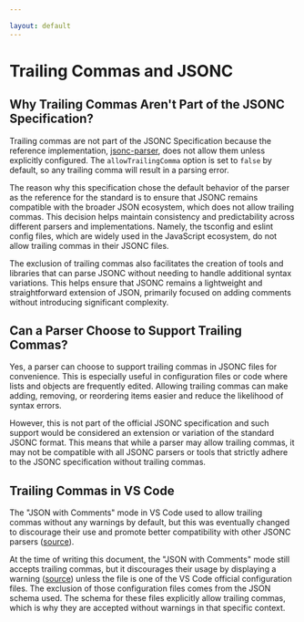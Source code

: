 ```yaml
---

layout: default
---
```


# Trailing Commas and JSONC

## Why Trailing Commas Aren't Part of the JSONC Specification?

Trailing commas are not part of the JSONC Specification because the reference implementation, [jsonc-parser](https://www.npmjs.com/package/jsonc-parser), does not allow them unless explicitly configured. The `allowTrailingComma` option is set to `false` by default, so any trailing comma will result in a parsing error. 

The reason why this specification chose the default behavior of the parser as the reference for the standard is to ensure that JSONC remains compatible with the broader JSON ecosystem, which does not allow trailing commas. This decision helps maintain consistency and predictability across different parsers and implementations. Namely, the tsconfig and eslint config files, which are widely used in the JavaScript ecosystem, do not allow trailing commas in their JSONC files.

The exclusion of trailing commas also facilitates the creation of tools and libraries that can parse JSONC without needing to handle additional syntax variations. This helps ensure that JSONC remains a lightweight and straightforward extension of JSON, primarily focused on adding comments without introducing significant complexity.

## Can a Parser Choose to Support Trailing Commas?

Yes, a parser can choose to support trailing commas in JSONC files for convenience. This is especially useful in configuration files or code where lists and objects are frequently edited. Allowing trailing commas can make adding, removing, or reordering items easier and reduce the likelihood of syntax errors. 

However, this is not part of the official JSONC specification and such support would be considered an extension or variation of the standard JSONC format. This means that while a parser may allow trailing commas, it may not be compatible with all JSONC parsers or tools that strictly adhere to the JSONC specification without trailing commas.

## Trailing Commas in VS Code

The "JSON with Comments" mode in VS Code used to allow trailing commas without any warnings by default, but this was eventually changed to discourage their use and promote better compatibility with other JSONC parsers ([source](https://github.com/microsoft/vscode/issues/102061)).

At the time of writing this document, the "JSON with Comments" mode still accepts trailing commas, but it discourages their usage by displaying a warning ([source](https://code.visualstudio.com/docs/languages/json#_json-with-comments)) unless the file is one of the VS Code official configuration files. The exclusion of those configuration files comes from the JSON schema used. The schema for these files explicitly allow trailing commas, which is why they are accepted without warnings in that specific context.



